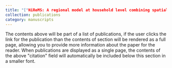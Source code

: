 ```yaml
---
title: "["NiReMS: A regional model at household level combining spatial econometrics with dynamic microsimulation"](https://doi.org/10.1080/17421772.2024.2333978)"
collection: publications
category: manuscripts
---
```


The contents above will be part of a list of publications, if the user clicks the link for the publication than the contents of section will be rendered as a full page, allowing you to provide more information about the paper for the reader. When publications are displayed as a single page, the contents of the above "citation" field will automatically be included below this section in a smaller font.
